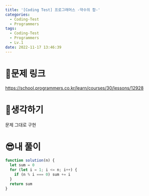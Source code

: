 ```yaml
---
title: '[Coding Test] 프로그래머스 -약수의 합-'
categories:
  - Coding-Test
  - Programmers
tags:
  - Coding-Test
  - Programmers
  - Lv.1
date: 2022-11-17 13:46:39
---
```

# 📃문제 링크
https://school.programmers.co.kr/learn/courses/30/lessons/12928

# 🤨생각하기
문제 그대로 구현

# 😎내 풀이
```js
function solution(n) {
  let sum = 0
  for (let i = 1; i <= n; i++) {
    if (n % i === 0) sum += i
  }
  return sum
}
```
